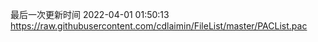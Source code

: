 最后一次更新时间 2022-04-01 01:50:13
https://raw.githubusercontent.com/cdlaimin/FileList/master/PACList.pac

